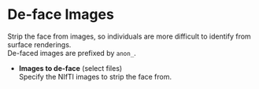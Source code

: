 # De-face Images  
Strip the face from images, so individuals are more difficult to identify from surface renderings.   
De-faced images are prefixed by ``anon_``.   

* **Images to de-face** (select files)  
Specify the NIfTI images to strip the face from.   
